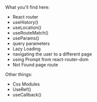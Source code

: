 What you'll find here:
- React router 
- useHistory()
- useLocation()
- useRouteMatch()
- useParams()
- query parameters
- Lazy Loading
- navigating the user to a different page
- using Prompt from react-router-dom
- Not Found page route



Other things:
- Css Modules
- UseRef()
- useCallback()

